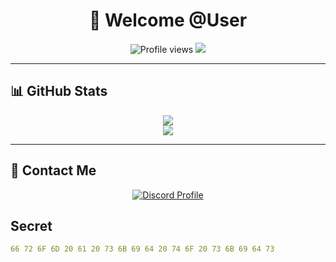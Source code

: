 <h1 align="center">👋 Welcome @User</h1>

<p align="center">
  <img src="https://komarev.com/ghpvc/?username=triggerbotten&label=Profile+Views" alt="Profile views" />
  <img src="https://img.shields.io/github/followers/triggerbotten?label=Followers&style=social" />
</p>

---

## 📊 GitHub Stats

<p align="center">
  <img src="https://github-readme-stats.vercel.app/api?username=triggerbotten&show_icons=true&theme=tokyonight" />
  <br>
  <img src="https://github-readme-stats.vercel.app/api/top-langs/?username=triggerbotten&layout=compact&theme=tokyonight" />
</p>

---

## 💬 Contact Me


<p align="center">
   <a href="https://discord.com/users/274714384423714816">
   <img src="https://lanyard-profile-readme.vercel.app/api/274714384423714816?bg=1f1f1f" alt="Discord Profile"/>
   </a>
</p>

## Secret

```yaml
66 72 6F 6D 20 61 20 73 6B 69 64 20 74 6F 20 73 6B 69 64 73
```
